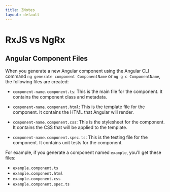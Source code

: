 ```yaml
---
title: ZNotes 
layout: default
---
```

# RxJS vs NgRx

## Angular Component Files

When you generate a new Angular component using the Angular CLI command `ng generate component ComponentName` or `ng g c ComponentName`, the following files are created:

- `component-name.component.ts`: This is the main file for the component. It contains the component class and metadata.

- `component-name.component.html`: This is the template file for the component. It contains the HTML that Angular will render.

- `component-name.component.css`: This is the stylesheet for the component. It contains the CSS that will be applied to the template.

- `component-name.component.spec.ts`: This is the testing file for the component. It contains unit tests for the component.

For example, if you generate a component named `example`, you'll get these files:

- `example.component.ts`
- `example.component.html`
- `example.component.css`
- `example.component.spec.ts`




